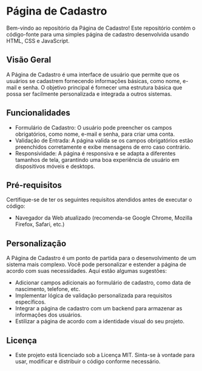 # Página de Cadastro

Bem-vindo ao repositório da Página de Cadastro! Este repositório contém o código-fonte para uma simples página de cadastro desenvolvida usando HTML, CSS e JavaScript. 

## Visão Geral

A Página de Cadastro é uma interface de usuário que permite que os usuários se cadastrem fornecendo informações básicas, como nome, e-mail e senha. O objetivo principal é fornecer uma estrutura básica que possa ser facilmente personalizada e integrada a outros sistemas.

## Funcionalidades

- Formulário de Cadastro: O usuário pode preencher os campos obrigatórios, como nome, e-mail e senha, para criar uma conta.
- Validação de Entrada: A página valida se os campos obrigatórios estão preenchidos corretamente e exibe mensagens de erro caso contrário.
- Responsividade: A página é responsiva e se adapta a diferentes tamanhos de tela, garantindo uma boa experiência de usuário em dispositivos móveis e desktops.

## Pré-requisitos

Certifique-se de ter os seguintes requisitos atendidos antes de executar o código:

- Navegador da Web atualizado (recomenda-se Google Chrome, Mozilla Firefox, Safari, etc.)

## Personalização
A Página de Cadastro é um ponto de partida para o desenvolvimento de um sistema mais complexo. Você pode personalizar e estender a página de acordo com suas necessidades. Aqui estão algumas sugestões:

- Adicionar campos adicionais ao formulário de cadastro, como data de nascimento, telefone, etc.
- Implementar lógica de validação personalizada para requisitos específicos.
- Integrar a página de cadastro com um backend para armazenar as informações dos usuários.
- Estilizar a página de acordo com a identidade visual do seu projeto.

## Licença
- Este projeto está licenciado sob a Licença MIT. Sinta-se à vontade para usar, modificar e distribuir o código conforme necessário.